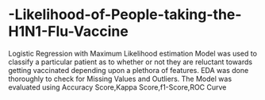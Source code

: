 # -Likelihood-of-People-taking-the-H1N1-Flu-Vaccine
Logistic Regression with Maximum Likelihood estimation Model was used to classify a particular patient as to whether or not they are reluctant towards getting vaccinated depending upon a plethora of features. EDA was done thoroughly to check for Missing Values and Outliers. The Model was evaluated using Accuracy Score,Kappa Score,f1-Score,ROC Curve

